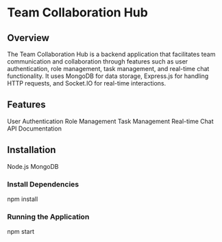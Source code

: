 # Team Collaboration Hub
## Overview
The Team Collaboration Hub is a backend application that facilitates team communication and collaboration through features such as user authentication, role management, task management, and real-time chat functionality. It uses MongoDB for data storage, Express.js for handling HTTP requests, and Socket.IO for real-time interactions.

## Features
User Authentication 
Role Management 
Task Management 
Real-time Chat 
API Documentation 

## Installation
Node.js
MongoDB

### Install Dependencies
npm install

### Running the Application
npm start